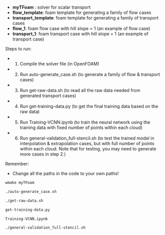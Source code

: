 * __myTFoam__ : solver for scalar transport
* __flow_template__: foam template for generating a family of flow cases
* __transport_template__: foam template for generating a family of transport cases
* __flow_1__: foam flow case with hill slope = 1 (an example of flow case)
* __transport_1__: foam transport case with hill slope = 1 (an example of transport case)

Steps to run:
* 1. Compile the solver file (in OpenFOAM)
* 2. Run auto-generate_case.sh  (to generate a family of flow & transport cases)
* 3. Run get-raw-data.sh  (to read all the raw data needed from generated transport cases)
* 4. Run get-training-data.py  (to get the final training data based on the raw data)
* 5. Run Training-VCNN.ipynb  (to train the neural network using the training data with fixed number of points within each cloud)
* 6. Run general-validation_full-stencil.sh (to test the trained model in interpolation & extrapolation cases, but with full number of points within each cloud. Note that for testing, you may need to generate more cases in step 2.)

Remember:
* Change all the paths in the code to your own paths!

```sh
wmake myTFoam

./auto-generate_case.sh

./get-raw-data.sh

get-training-data.py

Training-VCNN.ipynb

./general-validation_full-stencil.sh

```

